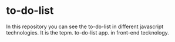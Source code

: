 # to-do-list
In this repository you can see the to-do-list in different javascript technologies. It is the tepm. to-do-list app. in front-end tecknology.
